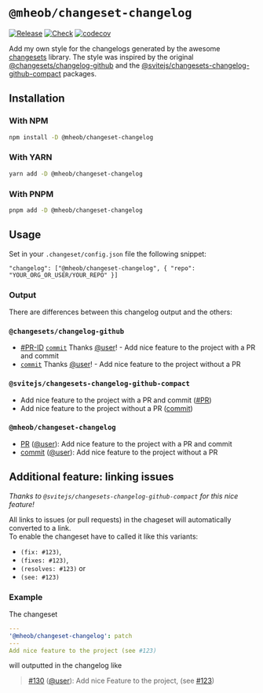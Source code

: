 # `@mheob/changeset-changelog`

[![Release](https://github.com/mheob/changeset-changelog/actions/workflows/release.yml/badge.svg)](https://github.com/mheob/changeset-changelog/actions/workflows/release.yml)
[![Check](https://github.com/mheob/changeset-changelog/actions/workflows/check.yml/badge.svg)](https://github.com/mheob/changeset-changelog/actions/workflows/check.yml)
[![codecov](https://codecov.io/gh/mheob/changeset-changelog/branch/main/graph/badge.svg?token=E7RZLWHMEX)](https://codecov.io/gh/mheob/changeset-changelog)

Add my own style for the changelogs generated by the awesome [changesets](https://github.com/changesets/changesets) library. The
style was inspired by the original
[@changesets/changelog-github](https://github.com/changesets/changesets/tree/main/packages/changelog-github) and the
[@svitejs/changesets-changelog-github-compact](https://github.com/svitejs/changesets-changelog-github-compact) packages.

## Installation

### With NPM

```sh
npm install -D @mheob/changeset-changelog
```

### With YARN

```sh
yarn add -D @mheob/changeset-changelog
```

### With PNPM

```sh
pnpm add -D @mheob/changeset-changelog
```

## Usage

Set in your `.changeset/config.json` file the following snippet:

```jsonc
"changelog": ["@mheob/changeset-changelog", { "repo": "YOUR_ORG_OR_USER/YOUR_REPO" }]
```

### Output

<!-- markdownlint-disable MD042 -->

There are differences between this changelog output and the others:

### `@changesets/changelog-github`

- [#PR-ID](#) [`commit`](#) Thanks [@user](#)! - Add nice feature to the project with a PR and commit
- [`commit`](#) Thanks [@user](#)! - Add nice feature to the project without a PR

### `@svitejs/changesets-changelog-github-compact`

- Add nice feature to the project with a PR and commit ([#PR](#))
- Add nice feature to the project without a PR ([commit](#))

<!-- markdownlint-disable MD024 -->

### `@mheob/changeset-changelog`

<!-- markdownlint-enable MD024 -->

- [PR](#) ([@user](#)): Add nice feature to the project with a PR and commit
- [commit](#) ([@user](#)): Add nice feature to the project without a PR

## Additional feature: linking issues

_Thanks to `@svitejs/changesets-changelog-github-compact` for this nice feature!_

All links to issues (or pull requests) in the chageset will automatically converted to a link.\
To enable the changeset have to called it like this variants:

- `(fix: #123)`,
- `(fixes: #123)`,
- `(resolves: #123)` or
- `(see: #123)`

### Example

The changeset

```yml
---
'@mheob/changeset-changelog': patch
---
Add nice feature to the project (see #123)
```

will outputted in the changelog like

> [#130](#) ([@user](#)): Add nice Feature to the project, (see [#123](#))
